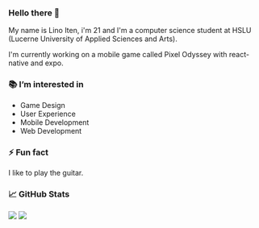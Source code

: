 ### Hello there 👋

My name is Lino Iten, i'm 21 and I'm a computer science student at HSLU (Lucerne
University of Applied Sciences and Arts).

I'm currently working on a mobile game called Pixel Odyssey with react-native
and expo.

### 📚 I’m interested in

- Game Design
- User Experience
- Mobile Development
- Web Development

### ⚡ Fun fact

I like to play the guitar.

### 📈 GitHub Stats

<div>
    <img align="center" src="https://github-readme-stats-linoiten.vercel.app/api/?username=linoiten&show_icons=true&theme=transparent&show=reviews,discussions_started,discussions_answered,prs_merged,prs_merged_percentage" />
    <img align="center" src="https://github-readme-stats-linoiten.vercel.app/api/top-langs/?username=linoiten&layout=compact&theme=transparent" />
</div>
